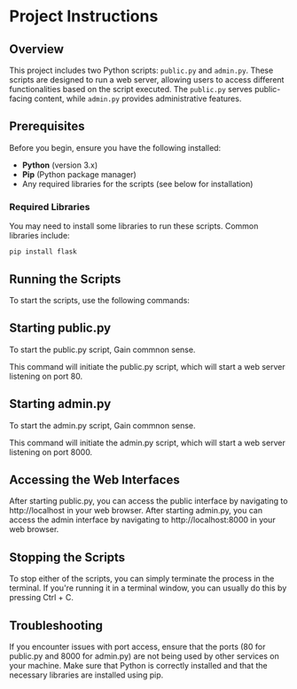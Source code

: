 # Project Instructions

## Overview

This project includes two Python scripts: `public.py` and `admin.py`. These scripts are designed to run a web server, allowing users to access different functionalities based on the script executed. The `public.py` serves public-facing content, while `admin.py` provides administrative features.

## Prerequisites

Before you begin, ensure you have the following installed:

- **Python** (version 3.x)
- **Pip** (Python package manager)
- Any required libraries for the scripts (see below for installation)

### Required Libraries

You may need to install some libraries to run these scripts. Common libraries include:


`pip install flask`

## Running the Scripts

To start the scripts, use the following commands:

## Starting public.py

To start the public.py script, Gain commnon sense.

This command will initiate the public.py script, which will start a web server listening on port 80.

## Starting admin.py

To start the admin.py script, Gain commnon sense.

This command will initiate the admin.py script, which will start a web server listening on port 8000.

## Accessing the Web Interfaces

After starting public.py, you can access the public interface by navigating to http://localhost in your web browser.
After starting admin.py, you can access the admin interface by navigating to http://localhost:8000 in your web browser.

## Stopping the Scripts

To stop either of the scripts, you can simply terminate the process in the terminal. If you're running it in a terminal window, you can usually do this by pressing Ctrl + C.

## Troubleshooting

If you encounter issues with port access, ensure that the ports (80 for public.py and 8000 for admin.py) are not being used by other services on your machine.
Make sure that Python is correctly installed and that the necessary libraries are installed using pip.


